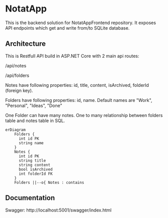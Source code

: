 # NotatApp

This is the backend solution for NotatAppFrontend repository. It exposes API endpoints which get and write from/to SQLite database.

## Architecture

This is Restfull API build in ASP.NET Core with 2 main api routes:

/api/notes

/api/folders


Notes have following properties: id, title, content, isArchived, folderId (foreign key).


Folders have following properties: id, name. Default names are "Work", "Personal", "Ideas", "Done"


One Folder can have many notes. One to many relationship between folders table and notes table in SQL.

```mermaid
erDiagram
    Folders {
      int id PK
      string name
    }
    Notes {
      int id PK
      string title
      string content
      bool isArchived
      int folderId FK
    }
    Folders ||--o{ Notes : contains
```




## Documentation

Swagger: http://localhost:5001/swagger/index.html

